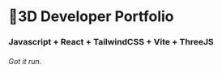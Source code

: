 # 🚀3D Developer Portfolio

### Javascript + React + TailwindCSS + Vite + ThreeJS
###### Got it run.
